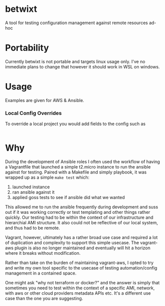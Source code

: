# betwixt
 A tool for testing configuration management against remote resources ad-hoc

# Portability
Currently betwixt is not portable and targets linux usage only. I've no immediate plans to change that however it should work in WSL on windows.

# Usage

Examples are given for AWS & Ansible.

### Local Config Overrides

To override a local project you would add fields to the config such as

```
```

# Why
During the development of Ansible roles I often used the workflow of having a Vagrantfile that launched a simple t2.micro instance to run the ansible against for testing. Paired with a Makefile and simply playbook, it was wrapped up as a simple `make test` which:

1. launched instance
2. ran ansible against it
3. applied goss tests to see if ansible did what we wanted

This allowed me to run the ansible frequently during development and suss out if it was working correctly or test templating and other things rather quickly. Our testing had to be within the context of our infrastructure and hierarchial AMI structure. It also could not be reflective of our local system, and thus had to be remote. 

Vagrant, however, ultimately has a rather broad use case and required a lot of duplication and complexity to support this simple usecase. The vagrant-aws plugin is also no longer maintained and eventually will hit a horizon where it breaks without modification.

Rather than take on the burden of maintaining vagrant-aws, I opted to try and write my own tool specific to the usecase of testing automation/config management in a contained space. 

One might ask "why not terraform or docker?" and the answer is simply that sometimes you need to test within the context of a specific AMI, network, with aws or other cloud providers metadata APIs etc. It's a different use case than the one you are suggesting. 